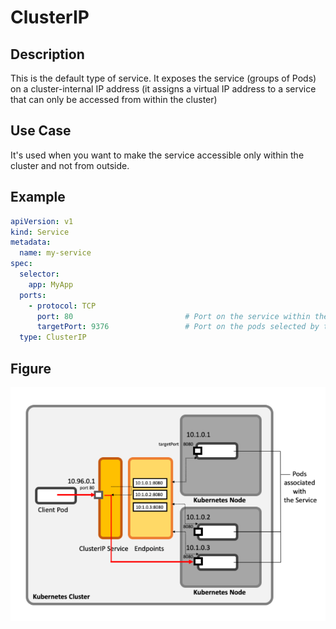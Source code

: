 # ClusterIP

## Description
This is the default type of service. It exposes the service (groups of Pods) on a cluster-internal IP address 
(it assigns a virtual IP address to a service that can only be accessed from within the cluster)
## Use Case
It's used when you want to make the service accessible only within the cluster and not from outside.

## Example
   ```yaml
   apiVersion: v1
   kind: Service
   metadata:
     name: my-service
   spec:
     selector:
       app: MyApp
     ports:
       - protocol: TCP
         port: 80                         # Port on the service within the cluster
         targetPort: 9376                 # Port on the pods selected by the service
     type: ClusterIP
   ```

## Figure
<div align="left">

  ![ClusterIP Figure](./ClusterIP%20Figure.PNG)

</div>